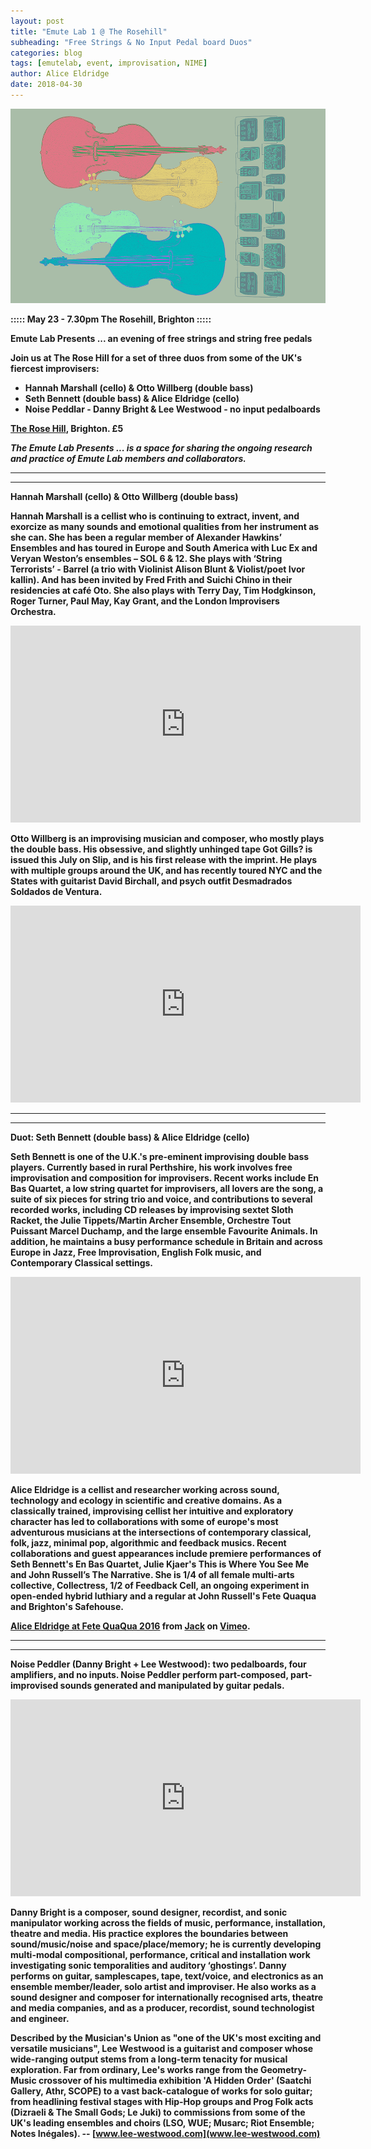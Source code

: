 ```yaml
---
layout: post
title: "Emute Lab 1 @ The Rosehill"
subheading: "Free Strings & No Input Pedal board Duos"
categories: blog
tags: [emutelab, event, improvisation, NIME]
author: Alice Eldridge
date: 2018-04-30
---
```



![EMuTeLab1](/img/emute1_webFlyer_noText_landscape_sm.png)

<b> :::::  May 23 - 7.30pm The Rosehill, Brighton :::::   <b>

<b>Emute Lab Presents ... an evening of free strings and string free pedals</b>

Join us at The Rose Hill for a set of three duos from some of the UK's fiercest improvisers:

- Hannah Marshall (cello) & Otto Willberg (double bass)
- Seth Bennett (double bass) & Alice Eldridge (cello)
- Noise Peddlar - Danny Bright & Lee Westwood - no input pedalboards

<a href="http://www.therosehill.co.uk">The Rose Hill</a>, Brighton. £5

*The Emute Lab Presents ...  is a space for sharing the ongoing research and practice of Emute Lab members and collaborators.*


----
----
<b>Hannah Marshall (cello) & Otto Willberg (double bass)</b>

<b>Hannah Marshall</b> is a cellist who is continuing to extract, invent, and exorcize as many sounds and emotional qualities from her instrument as she can. She has been a regular member of Alexander Hawkins’ Ensembles and has toured in Europe and South America with Luc Ex and Veryan Weston’s ensembles – SOL 6 & 12. She plays with ‘String Terrorists’ - Barrel (a trio with Violinist Alison Blunt & Violist/poet Ivor kallin). And has been invited by Fred Frith and Suichi Chino in their residencies at café Oto. She also plays with Terry Day, Tim Hodgkinson, Roger Turner, Paul May, Kay Grant, and the London Improvisers Orchestra.

<iframe width="560" height="315" src="https://www.youtube.com/embed/je2V2a53RYM" frameborder="0" allow="autoplay; encrypted-media" allowfullscreen></iframe>

<b>Otto Willberg</b> is an improvising musician and composer, who mostly plays the double bass. His obsessive, and slightly unhinged tape Got Gills? is issued this July on Slip, and is his first release with the imprint. He plays with multiple groups around the UK, and has recently toured NYC and the States with guitarist David Birchall, and psych outfit Desmadrados Soldados de Ventura.

<iframe width="560" height="315" src="https://www.youtube.com/embed/GHU2jB5-mak" frameborder="0" allow="autoplay; encrypted-media" allowfullscreen></iframe>

----
----
<b>Duot: Seth Bennett (double bass) & Alice Eldridge (cello)</b>


<b>Seth Bennett</b> is one of the U.K.'s pre-eminent improvising double bass players. Currently based in rural Perthshire, his work involves free improvisation and composition for improvisers. Recent works include En Bas Quartet, a low string quartet for improvisers, all lovers are the song, a suite of six pieces for string trio and voice, and contributions to several recorded works, including CD releases by improvising sextet Sloth Racket, the Julie Tippets/Martin Archer Ensemble, Orchestre Tout Puissant Marcel Duchamp, and the large ensemble Favourite Animals. In addition, he maintains a busy performance schedule in Britain and across Europe in Jazz, Free Improvisation, English Folk music, and Contemporary Classical settings.

<iframe width="560" height="315" src="https://www.youtube.com/embed/gFhNe-YtVm4" frameborder="0" allow="autoplay; encrypted-media" allowfullscreen></iframe>


<b>Alice Eldridge</b> is a cellist and researcher working across sound, technology and ecology in scientific and creative domains. As a classically trained, improvising cellist her intuitive and exploratory character has led to collaborations with some of europe's most adventurous musicians at the  intersections of contemporary classical, folk, jazz, minimal pop, algorithmic and feedback musics. Recent collaborations and guest appearances include premiere performances of Seth Bennett's En Bas Quartet, Julie Kjaer's This is Where You See Me and John Russell’s The Narrative. She is 1/4 of all female multi-arts collective, Collectress, 1/2 of Feedback Cell, an ongoing experiment in open-ended hybrid luthiary and a regular at John Russell's Fete Quaqua and Brighton's Safehouse.

<div style="position:relative;"><iframe src="https://player.vimeo.com/video/180304450" style="position:absolute;top:0;left:0;width:100%;height:100%;" frameborder="0" webkitallowfullscreen mozallowfullscreen allowfullscreen></iframe></div><script src="https://player.vimeo.com/api/player.js"></script>
<p><a href="https://vimeo.com/180304450">Alice Eldridge at Fete QuaQua 2016</a> from <a href="https://vimeo.com/user54602909">Jack</a> on <a href="https://vimeo.com">Vimeo</a>.</p>

----
----

<b>Noise Peddler</b> (Danny Bright + Lee Westwood): two pedalboards, four amplifiers, and no inputs. Noise Peddler perform part-composed, part-improvised sounds generated and manipulated by guitar pedals.

<iframe width="560" height="315" src="https://www.youtube.com/embed/vXu1KTFuDdM" frameborder="0" allow="autoplay; encrypted-media" allowfullscreen></iframe>

<b>Danny Bright</b> is a composer, sound designer, recordist, and sonic manipulator working across the fields of music, performance, installation, theatre and media. His practice explores the boundaries between sound/music/noise and space/place/memory; he is currently developing multi-modal compositional, performance, critical and installation work investigating sonic temporalities and auditory ‘ghostings’. Danny performs on guitar, samplescapes, tape, text/voice, and electronics as an ensemble member/leader, solo artist and improviser. He also works as a sound designer and composer for internationally recognised arts, theatre and media companies, and as a producer, recordist, sound technologist and engineer.

Described by the Musician's Union as "one of the UK's most exciting and versatile musicians", <b>Lee Westwood</b> is a guitarist and composer whose wide-ranging output stems from a long-term tenacity for musical exploration. Far from ordinary, Lee's works range from the Geometry-Music crossover of his multimedia exhibition 'A Hidden Order' (Saatchi Gallery, Athr, SCOPE) to a vast back-catalogue of works for solo guitar; from headlining festival stages with Hip-Hop groups and Prog Folk acts (Dizraeli & The Small Gods; Le Juki) to commissions from some of the UK's leading ensembles and choirs (LSO, WUE; Musarc; Riot Ensemble; Notes Inégales). -- [www.lee-westwood.com](www.lee-westwood.com)
